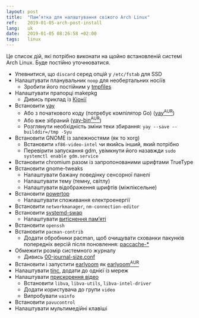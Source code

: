 ```yaml
---
layout: post
title:  "Пам’ятка для налаштування свіжого Arch Linux"
ref:    2019-01-05-arch-post-install
lang:   uk
date:   2019-01-05 08:26:58 +02:00
tags:   linux
---
```


Це список дій, які потрібно виконати на щойно встановленій системі Arch Linux.
Буде постійно уточнюватися.

- Упевнитися, що `discard` серед опцій у `/etc/fstab` для SSD
- Налаштувати планувальник `noop` для необертальних носіїв
    - Зробити його постійним у [tmpfiles](https://github.com/sakhnik/arch-config/blob/e8465b735a75212114595cd2fda979d30702644b/30-hardware.sh#L20)
- Налаштувати прапорці makepkg
    - Дивись приклад із [Кіонії](https://github.com/sakhnik/arch-config/blob/e8465b735a75212114595cd2fda979d30702644b/20-pacman.sh#L77)
- Встановити [yay](https://github.com/Jguer/yay)
    - Або з початкового коду (потребує компілятор Go)
    ([yay<sup>AUR</sup>](https://aur.archlinux.org/packages/yay/))
    - Або вже зібраний
    ([yay-bin<sup>AUR</sup>](https://aur.archlinux.org/packages/yay-bin/))
    - Розглянути необхідність зміни теки збирання: `yay --save --builddir=/tmp -Syu`
- Встановити GNOME із залежностями (як то xorg)
    - Встановити `xf86-video-intel` чи якийсь інший, який потрібно
    - Перевірити запускання gdm, увімкнути його назавжди `sudo systemctl enable
        gdm.service`
- Встановити chromium разом із запропонованими шрифтами TrueType
- Встановити gnome-tweaks
    - Налаштувати бажану поведінку сенсорної панелі
    - Налаштувати тему (темну, світлу)
    - Налаштувати відображення шрифтів (міжпіксельне)
- Встановити [powertop](https://wiki.archlinux.org/index.php/Powertop)
    - Налаштувати споживання електроенергії
- Встановити `networkmanager`, `nm-connection-editor`
- Встановити [systemd-swap](https://github.com/Nefelim4ag/systemd-swap)
    - Налаштувати [витіснення пам’яті](https://wiki.archlinux.org/index.php/Swap#systemd-swap)
- Встановити `openssh`
- Встановити `pacman-contrib`
    - Додати обробники pacman, щоб очищувати схованки пакунків попередніх версій
      після поновлення:
   [paccache-*](https://github.com/sakhnik/arch-config/blob/e8465b735a75212114595cd2fda979d30702644b/20-pacman.sh)
- Обмежити розмір системного журналу
    - Дивись [00-journal-size.conf](https://github.com/sakhnik/arch-config/blob/e8465b735a75212114595cd2fda979d30702644b/40-systemd.sh#L8)
- Встановити і запустити [earlyoom](https://github.com/rfjakob/earlyoom) як
    [earlyoom<sup>AUR</sup>](https://aur.archlinux.org/packages/earlyoom/)
- Налаштувати [tinc](https://wiki.archlinux.org/index.php/Tinc), додати до однієї із мереж
- Налаштувати [прискорення відео](https://wiki.archlinux.org/index.php/Hardware_video_acceleration)
    - Встановити `libva`, `libva-utils`, `libva-intel-driver`
    - Додати користувача до групи `video`
    - Випробувати `vainfo`
- Встановити `pavucontrol`
- Налаштувати мультимедійні клавіші
